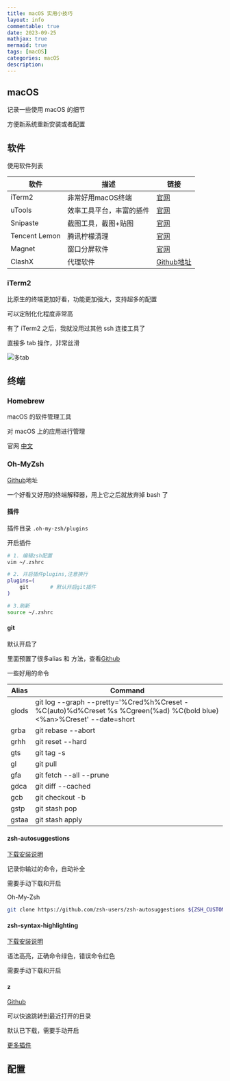 ```yaml
---
title: macOS 实用小技巧
layout: info
commentable: true
date: 2023-09-25
mathjax: true
mermaid: true
tags: [macOS]
categories: macOS
description: 
---
```



## macOS

记录一些使用 macOS 的细节

方便新系统重新安装或者配置


## 软件

使用软件列表

|  软件   | 描述  | 链接 | 
|  ----  | ----  |  ---- | 
| iTerm2  | 非常好用macOS终端 | [官网](https://iterm2.com/) | 
| uTools  | 效率工具平台，丰富的插件 | [官网](https://www.u.tools/) |
| Snipaste | 截图工具，截图+贴图 | [官网](https://www.snipaste.com/) |
| Tencent Lemon | 腾讯柠檬清理  | [官网](https://lemon.qq.com/) |
| Magnet   |  窗口分屏软件 | [官网](https://magnet.crowdcafe.com/) |
| ClashX   |  代理软件 | [Github地址](https://github.com/yichengchen/clashX) | 

### iTerm2

比原生的终端更加好看，功能更加强大，支持超多的配置

可以定制化化程度非常高

有了 iTerm2 之后，我就没用过其他 ssh 连接工具了

直接多 tab 操作，非常丝滑

![多tab](/images//macos-useful/tab.png)

## 终端

### Homebrew
macOS 的软件管理工具

对 macOS 上的应用进行管理

官网 [中文](https://brew.sh/zh-cn/)


### Oh-MyZsh

[Github](https://github.com/ohmyzsh/ohmyzsh)地址

一个好看又好用的终端解释器，用上它之后就放弃掉 bash 了

#### 插件 

插件目录 `.oh-my-zsh/plugins`

开启插件

```sh
# 1. 编辑zsh配置 
vim ~/.zshrc

# 2. 开启插件plugins,注意换行
plugins=( 
    git       # 默认开启git插件
)

# 3.刷新
source ~/.zshrc
```

#### git 
默认开启了

里面预置了很多alias 和 方法，查看[Github](https://github.com/ohmyzsh/ohmyzsh/tree/master/plugins/git)

一些好用的命令

| Alias   | Command  | 
| ---- |   -----  |
|  glods  | git log --graph --pretty='%Cred%h%Creset -%C(auto)%d%Creset %s %Cgreen(%ad) %C(bold blue)<%an>%Creset' --date=short  |
| grba | git rebase --abort |
|  grhh | git reset --hard |
| gts | git tag -s |
| gl  | git pull | 
| gfa | git fetch --all --prune | 
| gdca | git diff --cached |
| gcb  | git checkout -b | 
| gstp | git stash pop | 
| gstaa | git stash apply | 

#### zsh-autosuggestions
[下载安装说明](https://github.com/zsh-users/zsh-autosuggestions/blob/master/INSTALL.md#antigen)

记录你输过的命令，自动补全

需要手动下载和开启

Oh-My-Zsh
```zsh
git clone https://github.com/zsh-users/zsh-autosuggestions ${ZSH_CUSTOM:-~/.oh-my-zsh/custom}/plugins/zsh-autosuggestions
```

#### zsh-syntax-highlighting

[下载安装说明](https://github.com/zsh-users/zsh-syntax-highlighting/blob/master/INSTALL.md)

语法高亮，正确命令绿色，错误命令红色

需要手动下载和开启

#### z

[Github](https://github.com/agkozak/zsh-z)

可以快速跳转到最近打开的目录

默认已下载，需要手动开启

[更多插件](https://github.com/ohmyzsh/ohmyzsh/wiki/Plugins)

## 配置










